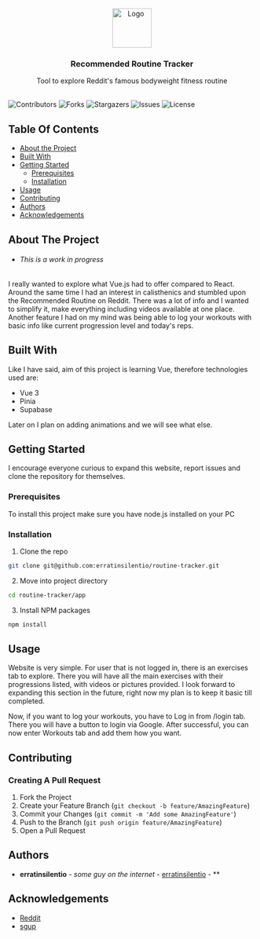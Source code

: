 <br/>
<p align="center">
  <a href="https://github.com/erratinsilentio/routine-tracker">
    <img src="https://media.giphy.com/media/MuAkeTaHvnmBjHZwh9/giphy.gif" alt="Logo" width="80" height="80">
  </a>

  <h3 align="center">Recommended Routine Tracker</h3>

  <p align="center">
    Tool to explore Reddit's famous bodyweight fitness routine
    <br/>
    <br/>
  </p>
</p>

![Contributors](https://img.shields.io/github/contributors/erratinsilentio/routine-tracker?color=dark-green) ![Forks](https://img.shields.io/github/forks/erratinsilentio/routine-tracker?style=social) ![Stargazers](https://img.shields.io/github/stars/erratinsilentio/routine-tracker?style=social) ![Issues](https://img.shields.io/github/issues/erratinsilentio/routine-tracker) ![License](https://img.shields.io/github/license/erratinsilentio/routine-tracker)

## Table Of Contents

- [About the Project](#about-the-project)
- [Built With](#built-with)
- [Getting Started](#getting-started)
  - [Prerequisites](#prerequisites)
  - [Installation](#installation)
- [Usage](#usage)
- [Contributing](#contributing)
- [Authors](#authors)
- [Acknowledgements](#acknowledgements)

## About The Project

- ###### This is a work in progress

I really wanted to explore what Vue.js had to offer compared to React. Around the same time I had an interest in calisthenics and stumbled upon the Recommended Routine on Reddit. There was a lot of info and I wanted to simplify it, make everything including videos available at one place. Another feature I had on my mind was being able to log your workouts with basic info like current progression level and today's reps.

## Built With

Like I have said, aim of this project is learning Vue, therefore technologies used are:

- Vue 3
- Pinia
- Supabase

Later on I plan on adding animations and we will see what else.

## Getting Started

I encourage everyone curious to expand this website, report issues and clone the repository for themselves.

### Prerequisites

To install this project make sure you have node.js installed on your PC

### Installation

1. Clone the repo

```sh
git clone git@github.com:erratinsilentio/routine-tracker.git
```

2. Move into project directory

```sh
cd routine-tracker/app
```

3. Install NPM packages

```sh
npm install
```

## Usage

Website is very simple. For user that is not logged in, there is an exercises tab to explore. There you will have all the main exercises with their progressions listed, with videos or pictures provided. I look forward to expanding this section in the future, right now my plan is to keep it basic till completed.

Now, if you want to log your workouts, you have to Log in from /login tab. There you will have a button to login via Google. After successful, you can now enter Workouts tab and add them how you want.

## Contributing

### Creating A Pull Request

1. Fork the Project
2. Create your Feature Branch (`git checkout -b feature/AmazingFeature`)
3. Commit your Changes (`git commit -m 'Add some AmazingFeature'`)
4. Push to the Branch (`git push origin feature/AmazingFeature`)
5. Open a Pull Request

## Authors

- **erratinsilentio** - _some guy on the internet_ - [erratinsilentio](https://github.com/erratinsilentio) - \*\*

## Acknowledgements

- [Reddit](https://www.reddit.com/r/bodyweightfitness/wiki/kb/recommended_routine/)
- [sgup](https://gist.github.com/sgup/f10f1d57e54b7876495f4bafb6d697eb)
